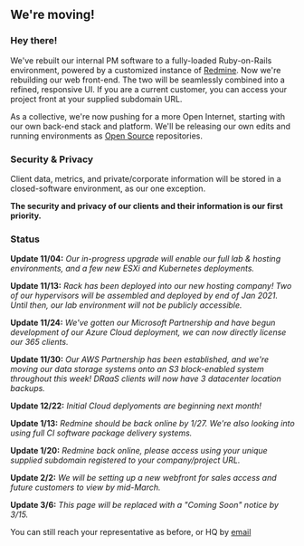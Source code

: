## We're moving!

### Hey there!
We've rebuilt our internal PM software to a fully-loaded Ruby-on-Rails environment, powered by a customized instance of [Redmine](https://www.redmine.org/).
Now we're rebuilding our web front-end. The two will be seamlessly combined into a refined, responsive UI.
If you are a current customer, you can access your project front at your supplied subdomain URL.

As a collective, we're now pushing for a more Open Internet, starting with our own back-end stack and platform.
We'll be releasing our own edits and running environments as [Open Source](https://en.wikipedia.org/wiki/Open_source) repositories.


### Security & Privacy
Client data, metrics, and private/corporate information will be stored in a closed-software environment, as our one exception. 

**The security and privacy of our clients and their information is our first priority.**


### Status
**Update 11/04:** *Our in-progress upgrade will enable our full lab & hosting environments, and a few new ESXi and Kubernetes deployments.*

**Update 11/13:** *Rack has been deployed into our new hosting company! Two of our hypervisors will be assembled and deployed by end of Jan 2021. Until then, our lab environment will not be publicly accessible.*

**Update 11/24:** *We've gotten our Microsoft Partnership and have begun development of our Azure Cloud deployment, we can now directly license our 365 clients.*

**Update 11/30:** *Our AWS Partnership has been established, and we're moving our data storage systems onto an S3 block-enabled system throughout this week! DRaaS clients will now have 3 datacenter location backups.*

**Update 12/22:** *Initial Cloud deplyoments are beginning next month!*

**Update 1/13:** *Redmine should be back online by 1/27. We're also looking into using full CI software package delivery systems.*

**Update 1/20:** *Redmine back online, please access using your unique supplied subdomain registered to your company/project URL.*

**Update 2/2:** *We will be setting up a new webfront for sales access and future customers to view by mid-March.*

**Update 3/6:** *This page will be replaced with a "Coming Soon" notice by 3/15.*




You can still reach your representative as before, or HQ by [email](help@clearmoon.llc)

